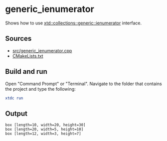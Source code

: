 # generic_ienumerator

Shows how to use [xtd::collections::generic::ienumerator](https://gammasoft71.github.io/xtd/reference_guides/latest/classxtd_1_1collections_1_1generic_1_1ienumerator.html) interface.

## Sources

* [src/generic_ienumerator.cpp](src/generic_ienumerator.cpp)
* [CMakeLists.txt](CMakeLists.txt)

## Build and run

Open "Command Prompt" or "Terminal". Navigate to the folder that contains the project and type the following:

```cmake
xtdc run
```

## Output

```
box [length=10, width=20, height=30]
box [length=20, width=5, height=10]
box [length=12, width=3, height=7]
```
